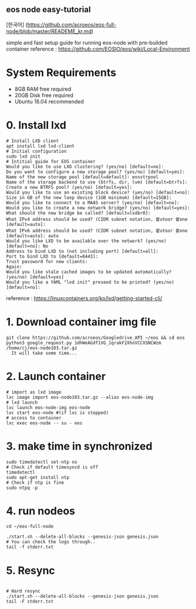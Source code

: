 ## eos node easy-tutorial
[한국어] (https://github.com/acroeos/eos-full-node/blob/master/READEME_kr.md)

simple and fast setup guide for running eos-node with pre-builded container
reference : https://github.com/EOSIO/eos/wiki/Local-Environment

# System Requirements
- 8GB RAM free required
- 20GB Disk free required
- Ubuntu 18.04 recommended 

# 0. Install lxd 

```console
# Install LXD client
apt install lxd lxd-client
# Initial configuration 
sudo lxd init
# Intitial guide for EOS container
Would you like to use LXD clustering? (yes/no) [default=no]:
Do you want to configure a new storage pool? (yes/no) [default=yes]:
Name of the new storage pool [default=default]: eosstrpool
Name of the storage backend to use (btrfs, dir, lvm) [default=btrfs]:
Create a new BTRFS pool? (yes/no) [default=yes]:
Would you like to use an existing block device? (yes/no) [default=no]:
Size in GB of the new loop device (1GB minimum) [default=15GB]:
Would you like to connect to a MAAS server? (yes/no) [default=no]:
Would you like to create a new network bridge? (yes/no) [default=yes]:
What should the new bridge be called? [default=lxdbr0]:
What IPv4 address should be used? (CIDR subnet notation, 쏿utoor 쐍one [default=auto]:
What IPv6 address should be used? (CIDR subnet notation, 쏿utoor 쐍one [default=auto]: auto
Would you like LXD to be available over the network? (yes/no) [default=no]: No
Address to bind LXD to (not including port) [default=all]:
Port to bind LXD to [default=8443]:
Trust password for new clients:
Again:
Would you like stale cached images to be updated automatically? (yes/no) [default=yes]
Would you like a YAML "lxd init" preseed to be printed? (yes/no) [default=no]:
```
reference :  https://linuxcontainers.org/ko/lxd/getting-started-cli/


# 1. Download container img file

```console
git clone https://github.com/acroeos/Googledrive_API ~/eos && cd eos
python3 google_request.py 1dhWeAGdf1VG_1qrakF2XhoVCCXSNCWzm /home/cj/eos-node103.tar.gz
  It will take some time...
```

# 2. Launch container 

```console
# import as lxd image
lxc image import eos-node103.tar.gz --alias eos-node-img
# lxd launch
lxc launch eos-node-img eos-node
lxc start eos-node #(if lxc is stopped)
# access to container
lxc exec eos-node -- su - eos
```

# 3. make time in synchronized  

```console
sudo timedatectl set-ntp no
# Check if default timesyncd is off
timedatectl
sudo apt-get install ntp
# Check if ntp is fine
sudo ntpq -p
```

# 4. run nodeos

```console
cd ~/eos-full-node

./start.sh --delete-all-blocks --genesis-json genesis.json
# You can check the logs through..
tail -f stderr.txt
```

# 5. Resync

```console

# Hard resync
./start.sh --delete-all-blocks --genesis-json genesis.json
tail -F stderr.txt
```

